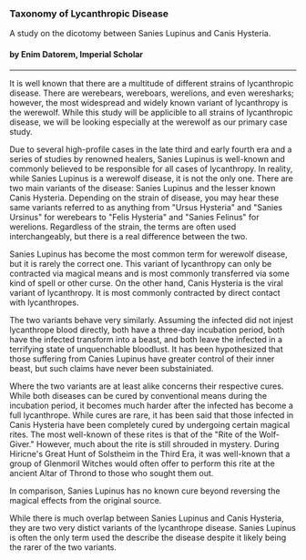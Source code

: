 ### Taxonomy of Lycanthropic Disease

A study on the dicotomy between Sanies Lupinus and Canis Hysteria.

#### by Enim Datorem, Imperial Scholar 
---
It is well known that there are a multitude of different strains of lycanthropic disease. There are werebears, wereboars, werelions, and even weresharks; however, the most widespread and widely known variant of lycanthropy is the werewolf. While this study will be applicible to all strains of lycanthropic disease, we will be looking especially at the werewolf as our primary case study.

Due to several high-profile cases in the late third and early fourth era and a series of studies by renowned healers, Sanies Lupinus is well-known and commonly believed to be responsible for all cases of lycanthropy. In reality, while Sanies Lupinus is a werewolf disease, it is not the only one. There are two main variants of the disease: Sanies Lupinus and the lesser known Canis Hysteria. Depending on the strain of disease, you may hear these same variants referred to as anything from "Ursus Hysteria" and "Sanies Ursinus" for werebears to "Felis Hysteria" and "Sanies Felinus" for werelions. Regardless of the strain, the terms are often used interchangeably, but there is a real difference between the two.

Sanies Lupinus has become the most common term for werewolf disease, but it is rarely the correct one. This variant of lycanthropy can only be contracted via magical means and is most commonly transferred via some kind of spell or other curse. On the other hand, Canis Hysteria is the viral variant of lycanthropy. It is most commonly contracted by direct contact with lycanthropes.

The two variants behave very similarly. Assuming the infected did not injest lycanthrope blood directly, both have a three-day incubation period, both have the infected transform into a beast, and both leave the infected in a terrifying state of unquenchable bloodlust. It has been hypothesized that those suffering from Canies Lupinus have greater control of their inner beast, but such claims have never been substainiated.

Where the two variants are at least alike concerns their respective cures. While both diseases can be cured by conventional means during the incubation period, it becomes much harder after the infected has become a full lycanthrope. While cures are rare, it has been said that those infected in Canis Hysteria have been completely cured by undergoing certain magical rites. The most well-known of these rites is that of the "Rite of the Wolf-Giver." However, much about the rite is still shrouded in mystery. During Hiricne's Great Hunt of Solstheim in the Third Era, it was well-known that a group of Glenmoril Witches would often offer to perform this rite at the ancient Altar of Thrond to those who sought them out.

In comparison, Sanies Lupinus has no known cure beyond reversing the magical effects from the original source.

While there is much overlap between Sanies Lupinus and Canis Hysteria, they are two very distict variants of the lycanthrope disease. Sanies Lupinus is often the only term used the describe the disease despite it likely being the rarer of the two variants.

